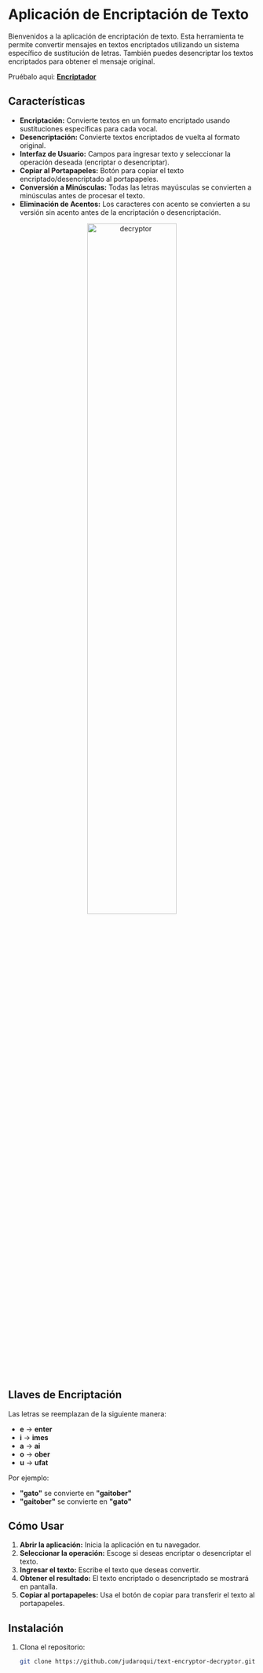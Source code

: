 # Aplicación de Encriptación de Texto

Bienvenidos a la aplicación de encriptación de texto. Esta herramienta te permite convertir mensajes en textos encriptados utilizando un sistema específico de sustitución de letras. También puedes desencriptar los textos encriptados para obtener el mensaje original.

  Pruébalo  aqui: **[Encriptador](https://judaroqui.github.io/text-encryptor-decryptor/)**
  
## Características

- **Encriptación:** Convierte textos en un formato encriptado usando sustituciones específicas para cada vocal.
- **Desencriptación:** Convierte textos encriptados de vuelta al formato original.
- **Interfaz de Usuario:** Campos para ingresar texto y seleccionar la operación deseada (encriptar o desencriptar).
- **Copiar al Portapapeles:** Botón para copiar el texto encriptado/desencriptado al portapapeles.
- **Conversión a Minúsculas:** Todas las letras mayúsculas se convierten a minúsculas antes de procesar el texto.
- **Eliminación de Acentos:** Los caracteres con acento se convierten a su versión sin acento antes de la encriptación o desencriptación.
  
<p align="center">
  <a href="https://judaroqui.github.io/text-encryptor-decryptor/">
    <img src="https://i.postimg.cc/Gm3J5gkz/Captura-de-pantalla-2024-08-12-172609.png" alt="decryptor" style="width: 60%;">
  </a>
</p>

## Llaves de Encriptación

Las letras se reemplazan de la siguiente manera:
- **e** → **enter**
- **i** → **imes**
- **a** → **ai**
- **o** → **ober**
- **u** → **ufat**

Por ejemplo:
- **"gato"** se convierte en **"gaitober"**
- **"gaitober"** se convierte en **"gato"**

## Cómo Usar

1. **Abrir la aplicación:** Inicia la aplicación en tu navegador.
2. **Seleccionar la operación:** Escoge si deseas encriptar o desencriptar el texto.
3. **Ingresar el texto:** Escribe el texto que deseas convertir.
4. **Obtener el resultado:** El texto encriptado o desencriptado se mostrará en pantalla.
5. **Copiar al portapapeles:** Usa el botón de copiar para transferir el texto al portapapeles.

## Instalación

1. Clona el repositorio:
   ```bash
   git clone https://github.com/judaroqui/text-encryptor-decryptor.git
